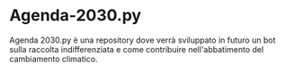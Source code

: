 # Agenda-2030.py
Agenda 2030.py è una repository dove verrà sviluppato in futuro un bot sulla raccolta indifferenziata e come contribuire nell'abbatimento del cambiamento climatico.
